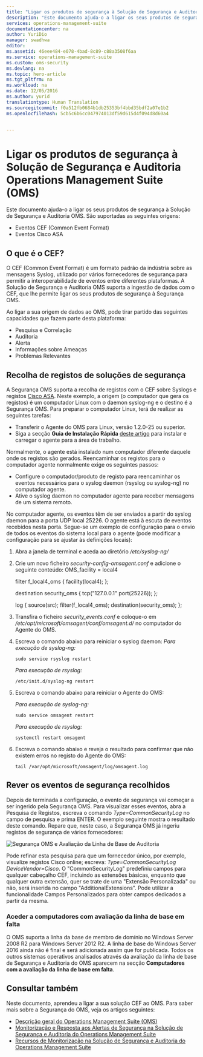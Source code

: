 ```yaml
---
title: "Ligar os produtos de segurança à Solução de Segurança e Auditoria Operations Management Suite (OMS) | Microsoft Docs"
description: "Este documento ajuda-o a ligar os seus produtos de segurança à Solução de Segurança e Auditoria Operations Management Suite utilizando o Common Event Format."
services: operations-management-suite
documentationcenter: na
author: YuriDio
manager: swadhwa
editor: 
ms.assetid: 46eee484-e078-4bad-8c89-c88a3508f6aa
ms.service: operations-management-suite
ms.custom: oms-security
ms.devlang: na
ms.topic: hero-article
ms.tgt_pltfrm: na
ms.workload: na
ms.date: 12/05/2016
ms.author: yurid
translationtype: Human Translation
ms.sourcegitcommit: f0a512fb0684b1db25353bf4bbd35bdf2a07e1b2
ms.openlocfilehash: 5cb5c6b6cc047974013df59d615d4f094d8d60a4


---
```

# <a name="connecting-your-security-products-to-the-operations-management-suite-oms-security-and-audit-solution"></a>Ligar os produtos de segurança à Solução de Segurança e Auditoria Operations Management Suite (OMS) 
Este documento ajuda-o a ligar os seus produtos de segurança à Solução de Segurança e Auditoria OMS. São suportadas as seguintes origens:

- Eventos CEF (Common Event Format)
- Eventos Cisco ASA


## <a name="what-is-cef"></a>O que é o CEF?
O CEF (Common Event Format) é um formato padrão da indústria sobre as mensagens Syslog, utilizado por vários fornecedores de segurança para permitir a interoperabilidade de eventos entre diferentes plataformas. A Solução de Segurança e Auditoria OMS suporta a ingestão de dados com o CEF, que lhe permite ligar os seus produtos de segurança à Segurança OMS. 

Ao ligar a sua origem de dados ao OMS, pode tirar partido das seguintes capacidades que fazem parte desta plataforma:

- Pesquisa e Correlação
- Auditoria
- Alerta
- Informações sobre Ameaças
- Problemas Relevantes

## <a name="collection-of-security-solution-logs"></a>Recolha de registos de soluções de segurança

A Segurança OMS suporta a recolha de registos com o CEF sobre Syslogs e registos [Cisco ASA](https://blogs.technet.microsoft.com/msoms/2016/08/25/add-your-cisco-asa-logs-to-oms-security/). Neste exemplo, a origem (o computador que gera os registos) é um computador Linux com o daemon syslog-ng e o destino é a Segurança OMS. Para preparar o computador Linux, terá de realizar as seguintes tarefas:

- Transferir o Agente do OMS para Linux, versão 1.2.0-25 ou superior.
- Siga a secção **Guia de Instalação Rápida** [deste artigo](https://github.com/Microsoft/OMS-Agent-for-Linux/blob/master/docs/OMS-Agent-for-Linux.md#steps-to-install-the-oms-agent-for-linux) para instalar e carregar o agente para a área de trabalho.

Normalmente, o agente está instalado num computador diferente daquele onde os registos são gerados. Reencaminhar os registos para o computador agente normalmente exige os seguintes passos:

- Configure o computador/produto de registo para reencaminhar os eventos necessários para o syslog daemon (rsyslog ou syslog-ng) no computador agente.
- Ative o syslog daemon no computador agente para receber mensagens de um sistema remoto.

No computador agente, os eventos têm de ser enviados a partir do syslog daemon para a porta UDP local 25226. O agente está à escuta de eventos recebidos nesta porta. Segue-se um exemplo de configuração para o envio de todos os eventos do sistema local para o agente (pode modificar a configuração para se ajustar às definições locais):

1. Abra a janela de terminal e aceda ao diretório */etc/syslog-ng/* 
2. Crie um novo ficheiro *security-config-omsagent.conf* e adicione o seguinte conteúdo: OMS_facility = local4
    
    filter f_local4_oms { facility(local4); };

    destination security_oms { tcp("127.0.0.1" port(25226)); };

    log { source(src); filter(f_local4_oms); destination(security_oms); };
    
3. Transfira o ficheiro *security_events.conf* e coloque-o em */etc/opt/microsoft/omsagent/conf/omsagent.d/* no computador do Agente do OMS.
4. Escreva o comando abaixo para reiniciar o syslog daemon:  *Para execução de syslog-ng:*
    
    ```
    sudo service rsyslog restart
    ```

    *Para execução de rsyslog:*
    
    ```
    /etc/init.d/syslog-ng restart
    ```
5. Escreva o comando abaixo para reiniciar o Agente do OMS:

    *Para execução de syslog-ng:*
    
    ```
    sudo service omsagent restart
    ```

    *Para execução de rsyslog:*
    
    ```
    systemctl restart omsagent
    ```
6. Escreva o comando abaixo e reveja o resultado para confirmar que não existem erros no registo do Agente do OMS:

    ``` 
    tail /var/opt/microsoft/omsagent/log/omsagent.log
    ```

## <a name="reviewing-collected-security-events"></a>Rever os eventos de segurança recolhidos

Depois de terminada a configuração, o evento de segurança vai começar a ser ingerido pela Segurança OMS. Para visualizar esses eventos, abra a Pesquisa de Registos, escreva o comando *Type=CommonSecurityLog* no campo de pesquisa e prima ENTER. O exemplo seguinte mostra o resultado deste comando. Repare que, neste caso, a Segurança OMS já ingeriu registos de segurança de vários fornecedores:
   
![Segurança OMS e Avaliação da Linha de Base de Auditoria](./media/oms-security-connect-products/oms-security-connect-products-fig1.png)

Pode refinar esta pesquisa para que um fornecedor único, por exemplo, visualize registos Cisco online; escreva: *Type=CommonSecurityLog DeviceVendor=Cisco*. O "CommonSecurityLog" predefiniu campos para qualquer cabeçalho CEF, incluindo as extensões básicas, enquanto que qualquer outra extensão, quer se trate de uma "Extensão Personalizada" ou não, será inserida no campo "AdditionalExtensions". Pode utilizar a funcionalidade Campos Personalizados para obter campos dedicados a partir da mesma. 

### <a name="accessing-computers-missing-baseline-assessment"></a>Aceder a computadores com avaliação da linha de base em falta
O OMS suporta a linha da base de membro de domínio no Windows Server 2008 R2 para Windows Server 2012 R2. A linha de base do Windows Server 2016 ainda não é final e será adicionada assim que for publicada. Todos os outros sistemas operativos analisados através da avaliação da linha de base de Segurança e Auditoria do OMS aparecem na secção **Computadores com a avaliação da linha de base em falta**.

## <a name="see-also"></a>Consultar também
Neste documento, aprendeu a ligar a sua solução CEF ao OMS. Para saber mais sobre a Segurança do OMS, veja os artigos seguintes:

* [Descrição geral do Operations Management Suite (OMS)](operations-management-suite-overview.md)
* [Monitorização e Resposta aos Alertas de Segurança na Solução de Segurança e Auditoria do Operations Management Suite](oms-security-responding-alerts.md)
* [Recursos de Monitorização na Solução de Segurança e Auditoria do Operations Management Suite](oms-security-monitoring-resources.md)




<!--HONumber=Dec16_HO1-->


